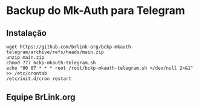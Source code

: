 # Backup do Mk-Auth para Telegram


## Instalação

	wget https://github.com/brlink-org/bckp-mkauth-telegram/archive/refs/heads/main.zip
    unzip main.zip
    chmod 777 bckp-mkauth-telegram.sh
    echo "00 07 * * * root /root/bckp-mkauth-telegram.sh >/dev/null 2>&1" >> /etc/crontab
    /etc/init.d/cron restart


## Equipe BrLink.org